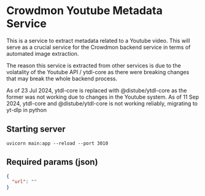 # Crowdmon Youtube Metadata Service 

This is a service to extract metadata related to a Youtube video. 
This will serve as a crucial service for the Crowdmon backend service in terms of automated image extraction. 


The reason this service is extracted from other services is due to the volatality of the Youtube API / ytdl-core as there were breaking changes that may break the whole backend process. 


As of 23 Jul 2024, ytdl-core is replaced with @distube/ytdl-core as the former was not working due to changes in the Youtube system. 
As of 11 Sep 2024, ytdl-core and @distube/ytdl-core is not working reliably, migrating to yt-dlp in python
## Starting server 
```
uvicorn main:app --reload --port 3010
```

## Required params (json)
```json 
{
  "url": ""
}
```
